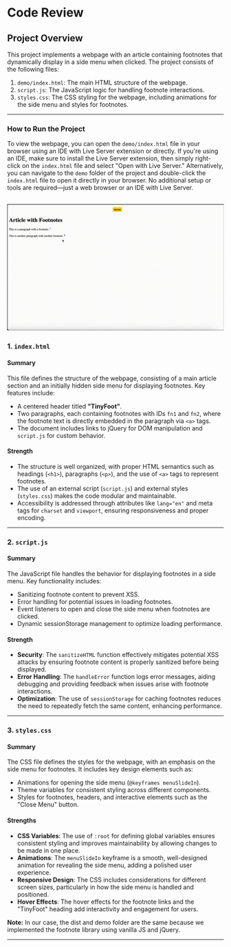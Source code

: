 # Code Review

## Project Overview

This project implements a webpage with an article containing footnotes that dynamically display in a side menu when clicked. The project consists of the following files:

1. `demo/index.html`: The main HTML structure of the webpage.
2. `script.js`: The JavaScript logic for handling footnote interactions.
3. `styles.css`: The CSS styling for the webpage, including animations for the side menu and styles for footnotes.

---

### How to Run the Project

To view the webpage, you can open the `demo/index.html` file in your browser using an IDE with Live Server extension or directly. If you're using an IDE, make sure to install the Live Server extension, then simply right-click on the `index.html` file and select "Open with Live Server." Alternatively, you can navigate to the `demo` folder of the project and double-click the `index.html` file to open it directly in your browser. No additional setup or tools are required—just a web browser or an IDE with Live Server.

## ![How to Run the Project](assets/Working.gif)

### 1. `index.html`

#### **Summary**

This file defines the structure of the webpage, consisting of a main article section and an initially hidden side menu for displaying footnotes. Key features include:

- A centered header titled **"TinyFoot"**.
- Two paragraphs, each containing footnotes with IDs `fn1` and `fn2`, where the footnote text is directly embedded in the paragraph via `<a>` tags.
- The document includes links to jQuery for DOM manipulation and `script.js` for custom behavior.

#### **Strength**

- The structure is well organized, with proper HTML semantics such as headings (`<h1>`), paragraphs (`<p>`), and the use of `<a>` tags to represent footnotes.
- The use of an external script (`script.js`) and external styles (`styles.css`) makes the code modular and maintainable.
- Accessibility is addressed through attributes like `lang="en"` and meta tags for `charset` and `viewport`, ensuring responsiveness and proper encoding.

---

### 2. `script.js`

#### **Summary**

The JavaScript file handles the behavior for displaying footnotes in a side menu. Key functionality includes:

- Sanitizing footnote content to prevent XSS.
- Error handling for potential issues in loading footnotes.
- Event listeners to open and close the side menu when footnotes are clicked.
- Dynamic sessionStorage management to optimize loading performance.

#### **Strength**

- **Security**: The `sanitizeHTML` function effectively mitigates potential XSS attacks by ensuring footnote content is properly sanitized before being displayed.
- **Error Handling**: The `handleError` function logs error messages, aiding debugging and providing feedback when issues arise with footnote interactions.
- **Optimization**: The use of `sessionStorage` for caching footnotes reduces the need to repeatedly fetch the same content, enhancing performance.

---

### 3. `styles.css`

#### **Summary**

The CSS file defines the styles for the webpage, with an emphasis on the side menu for footnotes. It includes key design elements such as:

- Animations for opening the side menu (`@keyframes menuSlideIn`).
- Theme variables for consistent styling across different components.
- Styles for footnotes, headers, and interactive elements such as the "Close Menu" button.

#### **Strengths**

- **CSS Variables**: The use of `:root` for defining global variables ensures consistent styling and improves maintainability by allowing changes to be made in one place.
- **Animations**: The `menuSlideIn` keyframe is a smooth, well-designed animation for revealing the side menu, adding a polished user experience.
- **Responsive Design**: The CSS includes considerations for different screen sizes, particularly in how the side menu is handled and positioned.
- **Hover Effects**: The hover effects for the footnote links and the "TinyFoot" heading add interactivity and engagement for users.

**Note:**
In our case, the dist and demo folder are the same because we implemented the footnote library using vanilla JS and jQuery.

---
